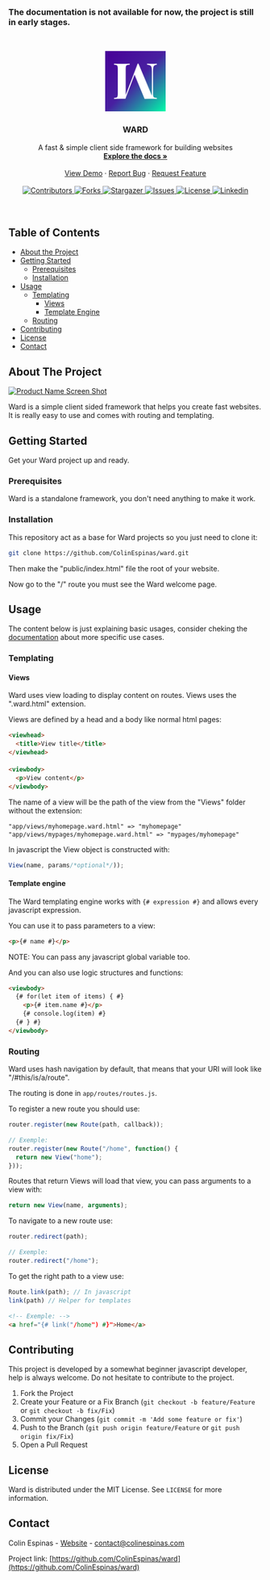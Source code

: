 <!--
*** Thanks for checking out this README Template. If you have a suggestion that would
*** make this better, please fork the repo and create a pull request or simply open
*** an issue with the tag "enhancement".
*** Thanks again! Now go create something AMAZING! :D
***
***
***
*** To avoid retyping too much info. Do a search and replace for the following:
*** github_username, repo, twitter_handle, email
-->







### The documentation is not available for now, the project is still in early stages.

<!-- PROJECT LOGO -->
<br />
<p align="center">
  <a href="https://github.com/colinespinas/ward">
    <img src="https://raw.githubusercontent.com/colinespinas/ward/master/public/assets/images/logo.png" alt="Logo" width="120">
  </a>

  <h3 align="center">WARD</h3>

  <p align="center">
    A fast & simple client side framework for building websites
    <br />
    <a href="https://github.com/github_username/repo"><strong>Explore the docs »</strong></a>
    <br />
    <br />
    <a href="https://ColinEspinas.github.io/ward/public/">View Demo</a>
    ·
    <a href="https://github.com/colinespinas/ward/issues">Report Bug</a>
    ·
    <a href="https://github.com/colinespinas/ward/issues">Request Feature</a>
    <br />
    <br />
    <a href="https://github.com/colinespinas/ward/graphs/contributors">
      <img src="https://img.shields.io/github/contributors/colinespinas/ward.svg?style=flat-square" alt="Contributors">
    </a>
    <a href="https://github.com/othneildrew/Best-README-Template/network/members">
      <img src="https://img.shields.io/github/forks/colinespinas/ward.svg?style=flat-square" alt="Forks">
    </a>
    <a href="https://github.com/colinespinas/ward/stargazers">
      <img src="https://img.shields.io/github/stars/colinespinas/ward.svg?style=flat-square" alt="Stargazer">
    </a>
    <a href="https://github.com/colinespinas/ward/issues">
      <img src="https://img.shields.io/github/issues/colinespinas/ward.svg?style=flat-square" alt="Issues">
    </a>
    <a href="https://github.com/colinespinas/ward/blob/master/LICENSE.md">
      <img src="https://img.shields.io/github/license/colinespinas/ward.svg?style=flat-square" alt="License">
    </a>
    <a href="https://www.linkedin.com/in/colin-espinas-9739b8178/l">
      <img src="https://img.shields.io/badge/-LinkedIn-black.svg?style=flat-square&logo=linkedin&colorB=555" alt="Linkedin">
    </a>
    <br />
    <br />
    <br />
  </p>
</p>



<!-- TABLE OF CONTENTS -->
## Table of Contents

* [About the Project](#about-the-project)
* [Getting Started](#getting-started)
  * [Prerequisites](#prerequisites)
  * [Installation](#installation)
* [Usage](#usage)
  * [Templating](#templating)
    * [Views](#views)
    * [Template Engine](#template-engine)
  * [Routing](#routing)
* [Contributing](#contributing)
* [License](#license)
* [Contact](#contact)
<!-- * [Acknowledgements](#acknowledgements) -->



<!-- ABOUT THE PROJECT -->
## About The Project

[![Product Name Screen Shot][product-screenshot]](https://i.imgur.com/o9rDolc.jpg)

Ward is a simple client sided framework that helps you create fast websites. It is really easy to use and comes with routing and templating.



<!-- GETTING STARTED -->
## Getting Started

Get your Ward project up and ready.

### Prerequisites

Ward is a standalone framework, you don't need anything to make it work.

### Installation

This repository act as a base for Ward projects so you just need to clone it:
```sh
git clone https://github.com/ColinEspinas/ward.git
```
Then make the "public/index.html" file the root of your website.

Now go to the "/" route you must see the Ward welcome page.



<!-- USAGE EXAMPLES -->
## Usage

The content below is just explaining basic usages, consider cheking the [documentation]() about more specific use cases.

### Templating

#### Views

Ward uses view loading to display content on routes. Views uses the ".ward.html" extension.

Views are defined by a head and a body like normal html pages:
```html
<viewhead>
  <title>View title</title>
</viewhead>

<viewbody>
  <p>View content</p>
</viewbody>
```

The name of a view will be the path of the view from the "Views" folder without the extension:
```
"app/views/myhomepage.ward.html" => "myhomepage"
"app/views/mypages/myhomepage.ward.html" => "mypages/myhomepage"
```

In javascript the View object is constructed with:
```javascript
View(name, params/*optional*/));
```


#### Template engine

The Ward templating engine works with `{# expression #}` and allows every javascript expression.

You can use it to pass parameters to a view:
```html
<p>{# name #}</p>
```
NOTE: You can pass any javascript global variable too.

And you can also use logic structures and functions:
```html
<viewbody>
  {# for(let item of items) { #}
    <p>{# item.name #}</p>
    {# console.log(item) #}
  {# } #}
</viewbody>
```



### Routing
Ward uses hash navigation by default, that means that your URI will look like "/#this/is/a/route".

The routing is done in `app/routes/routes.js`.

To register a new route you should use:
```javascript
router.register(new Route(path, callback));
```
```javascript
// Exemple:
router.register(new Route("/home", function() { 
  return new View("home"); 
}));
```
Routes that return Views will load that view, you can pass arguments to a view with:
```javascript
return new View(name, arguments); 
```

To navigate to a new route use:
```javascript
router.redirect(path);
```
```javascript
// Exemple:
router.redirect("/home");
```

To get the right path to a view use:
```javascript
Route.link(path); // In javascript
link(path) // Helper for templates
```
```html
<!-- Exemple: -->
<a href="{# link("/home") #}">Home</a>
```



<!-- CONTRIBUTING -->
## Contributing

This project is developed by a somewhat beginner javascript developer, help is always welcome. Do not hesitate to contribute to the project.

1. Fork the Project
2. Create your Feature or a Fix Branch (`git checkout -b feature/Feature` or `git checkout -b fix/Fix`)
3. Commit your Changes (`git commit -m 'Add some feature or fix'`)
4. Push to the Branch (`git push origin feature/Feature` or `git push origin fix/Fix`)
5. Open a Pull Request



<!-- LICENSE -->
## License

Ward is distributed under the MIT License. See `LICENSE` for more information.



<!-- CONTACT -->
## Contact

Colin Espinas - [Website](https://colinespinas.com) - contact@colinespinas.com

Project link: [https://github.com/ColinEspinas/ward](https://github.com/ColinEspinas/ward)



<!-- ACKNOWLEDGEMENTS
## Acknowledgements

* []()
* []()
* []()
 -->




<!-- MARKDOWN LINKS & IMAGES -->
<!-- https://www.markdownguide.org/basic-syntax/#reference-style-links -->
[contributors-shield]: https://img.shields.io/github/contributors/colinespinas/ward.svg?style=flat-square
[contributors-url]: https://github.com/colinespinas/ward/graphs/contributors
[forks-shield]: https://img.shields.io/github/forks/colinespinas/ward.svg?style=flat-square
[forks-url]: https://github.com/othneildrew/Best-README-Template/network/members
[stars-shield]: https://img.shields.io/github/stars/colinespinas/ward.svg?style=flat-square
[stars-url]: https://github.com/colinespinas/ward/stargazers
[issues-shield]: https://img.shields.io/github/issues/colinespinas/ward.svg?style=flat-square
[issues-url]: https://github.com/colinespinas/ward/issues
[license-shield]: https://img.shields.io/github/license/colinespinas/ward.svg?style=flat-square
[license-url]: https://github.com/colinespinas/ward/blob/master/LICENSE.md
[linkedin-shield]: https://img.shields.io/badge/-LinkedIn-black.svg?style=flat-square&logo=linkedin&colorB=555
[linkedin-url]: https://www.linkedin.com/in/colin-espinas-9739b8178/l
[product-screenshot]: https://i.imgur.com/o9rDolc.jpg
